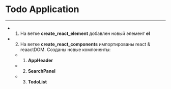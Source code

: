 # Todo Application
-----
- 1. На ветке **create_react_element** добавлен новый элемент **el**
- 2. На ветке **create_react_components** импортированы react & reaactDOM. Cозданы новые компоненты:
    - 1. **AppHeader**
    - 2. **SearchPanel**
    - 3. **TodoList**